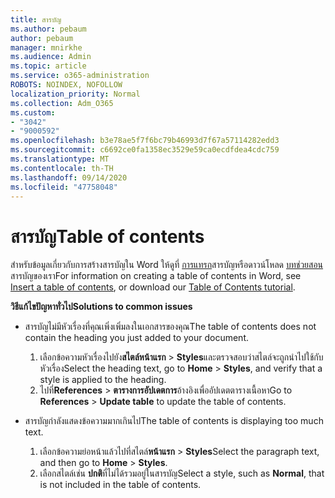 ```yaml
---
title: สารบัญ
ms.author: pebaum
author: pebaum
manager: mnirkhe
ms.audience: Admin
ms.topic: article
ms.service: o365-administration
ROBOTS: NOINDEX, NOFOLLOW
localization_priority: Normal
ms.collection: Adm_O365
ms.custom:
- "3042"
- "9000592"
ms.openlocfilehash: b3e78ae5f7f6bc79b46993d7f67a57114282edd3
ms.sourcegitcommit: c6692ce0fa1358ec3529e59ca0ecdfdea4cdc759
ms.translationtype: MT
ms.contentlocale: th-TH
ms.lasthandoff: 09/14/2020
ms.locfileid: "47758048"
---
```

# <a name="table-of-contents"></a><span data-ttu-id="3fab8-102">สารบัญ</span><span class="sxs-lookup"><span data-stu-id="3fab8-102">Table of contents</span></span>

<span data-ttu-id="3fab8-103">สำหรับข้อมูลเกี่ยวกับการสร้างสารบัญใน Word ให้ดูที่ [การแทรก](https://support.office.com/article/882e8564-0edb-435e-84b5-1d8552ccf0c0)สารบัญหรือดาวน์โหลด [บทช่วยสอน](https://go.microsoft.com/fwlink/?linkid=2065106)สารบัญของเรา</span><span class="sxs-lookup"><span data-stu-id="3fab8-103">For information on creating a table of contents in Word, see [Insert a table of contents](https://support.office.com/article/882e8564-0edb-435e-84b5-1d8552ccf0c0), or download our [Table of Contents tutorial](https://go.microsoft.com/fwlink/?linkid=2065106).</span></span>

<span data-ttu-id="3fab8-104">**วิธีแก้ไขปัญหาทั่วไป**</span><span class="sxs-lookup"><span data-stu-id="3fab8-104">**Solutions to common issues**</span></span>

- <span data-ttu-id="3fab8-105">สารบัญไม่มีหัวเรื่องที่คุณเพิ่งเพิ่มลงในเอกสารของคุณ</span><span class="sxs-lookup"><span data-stu-id="3fab8-105">The table of contents does not contain the heading you just added to your document.</span></span>
  1. <span data-ttu-id="3fab8-106">เลือกข้อความหัวเรื่องไปยัง**สไตล์หน้าแรก**  >  **Styles**และตรวจสอบว่าสไตล์จะถูกนำไปใช้กับหัวเรื่อง</span><span class="sxs-lookup"><span data-stu-id="3fab8-106">Select the heading text, go to **Home** > **Styles**, and verify that a style is applied to the heading.</span></span>
  2. <span data-ttu-id="3fab8-107">ไปที่**References**  >  **ตารางการอัปเดตการ**อ้างอิงเพื่ออัปเดตตารางเนื้อหา</span><span class="sxs-lookup"><span data-stu-id="3fab8-107">Go to **References** > **Update table** to update the table of contents.</span></span>

- <span data-ttu-id="3fab8-108">สารบัญกำลังแสดงข้อความมากเกินไป</span><span class="sxs-lookup"><span data-stu-id="3fab8-108">The table of contents is displaying too much text.</span></span> 
  1. <span data-ttu-id="3fab8-109">เลือกข้อความย่อหน้าแล้วไปที่สไตล์**หน้าแรก**  >  **Styles**</span><span class="sxs-lookup"><span data-stu-id="3fab8-109">Select the paragraph text, and then go to **Home** > **Styles**.</span></span>
  2. <span data-ttu-id="3fab8-110">เลือกสไตล์เช่น **ปกติ**ที่ไม่ได้รวมอยู่ในสารบัญ</span><span class="sxs-lookup"><span data-stu-id="3fab8-110">Select a style, such as **Normal**, that is not included in the table of contents.</span></span>